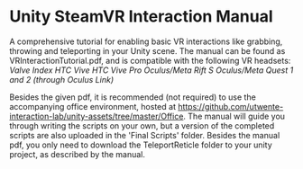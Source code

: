 # Unity SteamVR Interaction Manual

A comprehensive tutorial for enabling basic VR interactions like grabbing, throwing and teleporting in your Unity scene.
The manual can be found as VRInteractionTutorial.pdf, and is compatible with the following VR headsets:
_Valve Index
HTC Vive
HTC Vive Pro
Oculus/Meta Rift S
Oculus/Meta Quest 1 and 2 (through Oculus Link)_

Besides the given pdf, it is recommended (not required) to use the accompanying office environment, hosted at https://github.com/utwente-interaction-lab/unity-assets/tree/master/Office.
The manual will guide you through writing the scripts on your own, but a version of the completed scripts are also uploaded in the 'Final Scripts' folder.
Besides the manual pdf, you only need to download the TeleportReticle folder to your unity project, as described by the manual.
